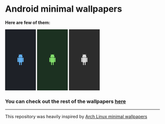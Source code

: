 # Android minimal wallpapers
**Here are few of them:**

<img src="/Wallpapers/onedark.png" width="100" height="200"> <img src="/Wallpapers/greeny.png" width="100" height="200"> <img src="/Wallpapers/afterglow.png" width="100" height="200">

### You can check out the rest of the wallpapers [here](/misc/WPShowcase.md)
---
This repository was heavily inspired by [Arch Linux minimal wallpapers](https://github.com/LagrangianLad/arch-minimal-wallpapers/)

